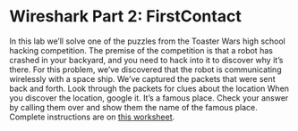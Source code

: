 # Wireshark Part 2: FirstContact
In this lab we’ll solve one of the puzzles from the Toaster Wars high school hacking competition. The premise of the competition is that a robot has crashed in your backyard, and you need to hack into it to discover why it’s there.
For this problem, we’ve discovered that the robot is communicating wirelessly with a space ship.
We’ve captured the packets that were sent back and forth. Look through the packets for clues about the location
When you discover the location, google it.
It’s a famous place. Check your answer by calling them over and show them the name of the famous place.
Complete instructions are on [this worksheet](https://github.com/APCSPrinciples/APCSPrinciples.github.io/blob/master/Worksheets/WiresharkLabPart2FirstContact.docx?raw=true).
